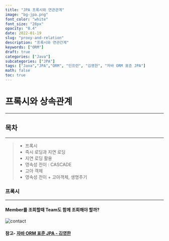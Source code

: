 ```yaml
---
title: "JPA 프록시와 연관관계"
image: "bg-jpa.png"
font_color: "white"
font_size: "28px"
opacity: "0.4"
date: 2022-01-19
slug: "proxy-and-relation"
description: "프록시와 연관간계"	
keywords: ["ORM"]
draft: true
categories: ["Java"]
subcategories: ["JPA"]
tags: ["Java","JPA","ORM", "인프런", "김영한", "자바 ORM 표준 JPA"]
math: false
toc: true
---
```



# 프록시와 상속관계
-------------

## 목차
-------------
> - 프록시
> - 즉시 로딩과 지연 로딩
> - 지연 로딩 활용
> - 영속성 전이 : CASCADE
> - 고아 객체
> - 영속성 전이 + 고아객체, 생명주기



### 프록시
-------------

#### Member를 조회할때 Team도 함께 조회해야 할까?

![contact](/images/develop/backend/orm-jpa-basic/proxy-and-relation/img-001.png)

#### 참고- <a href="https://www.inflearn.com/course/ORM-JPA-Basic">자바 ORM 표준 JPA - 김영한</a>
